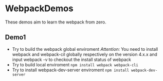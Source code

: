 # WebpackDemos

These demos aim to learn the webpack from zero.

## Demo1
- Try to build the webpack global enviroment
*Attention:* You need to install webpack and webpack-cil globally respectively on the version 4.x.x and input webpack -v to checkout the install status of webpack
- Try to build local enviroment
`npm install webpack webpack-cli`
- Try to install webpack-dev-server enviroment
`npm install webpack-dev-server`
